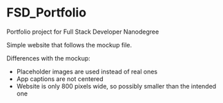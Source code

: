 # FSD_Portfolio
Portfolio project for Full Stack Developer Nanodegree

Simple website that follows the mockup file. 

Differences with the mockup:
- Placeholder images are used instead of real ones
- App captions are not centered
- Website is only 800 pixels wide, so possibly smaller than the intended one
